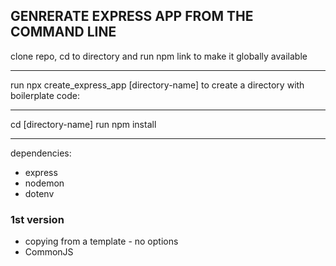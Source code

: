 ## GENRERATE EXPRESS APP FROM THE COMMAND LINE

clone repo, cd to directory and run npm link to make it globally available

---

run npx create_express_app [directory-name] to create a directory with boilerplate code:

---

cd [directory-name]
run npm install

---

dependencies:

- express
- nodemon
- dotenv

### 1st version

- copying from a template - no options
- CommonJS
